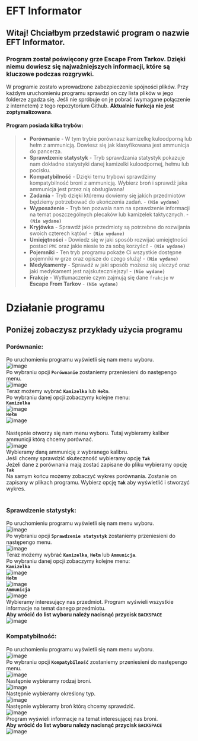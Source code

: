 # EFT Informator

## Witaj! Chciałbym przedstawić program o nazwie EFT Informator.

### Program został poświęcony grze Escape From Tarkov. Dzięki niemu dowiesz się najważniejszych informacji, które są kluczowe podczas rozgrywki.

W programie zostało wprowadzone zabezpieczenie spójności plików. Przy każdym uruchomieniu programu sprawdzi on czy lista plików w jego folderze zgadza się. Jeśli nie spróbuje on je pobrać (wymagane połączenie z internetem) z tego repozytorium Github. **Aktualnie funkcja nie jest zoptymalizowana**.

#### Program posiada kilka trybów:
> - **Porównanie** - W tym trybie porównasz kamizelkę kuloodporną lub hełm z ammunicją. Dowiesz się jak klasyfikowana jest ammunicja do pancerza. <br>
> - **Sprawdzenie statystyk** - Tryb sprawdzania statystyk pokazuje nam dokładne statystyki danej kamizelki kuloodpornej, hełmu lub pocisku. <br>
> - **Kompatybilność** - Dzięki temu trybowi sprawdzimy kompatybilność broni z ammunicją. Wybierz broń i sprawdź jaka ammunicja jest przez nią obsługiwana! <br>
> - **Zadania** - Tryb dzięki któremu dowiemy się jakich przedmiotów będziemy potrzebować do ukończenia zadań. - **`(Nie wydane)`** <br>
> - **Wyposażenie** - Tryb ten pozwala nam na sprawdzenie informacji na temat poszczególnych plecaków lub kamizelek taktycznych. - **`(Nie wydane)`** <br>
> - **Kryjówka** - Sprawdź jakie przedmioty są potrzebne do rozwijania swoich czterech kątów! - **`(Nie wydane)`** <br>
> - **Umiejętności** - Dowiedz się w jaki sposób rozwijać umiejętności postaci `PMC` oraz jakie niesie to za sobą korzyści! - **`(Nie wydane)`** <br>
> - **Pojemniki** - Ten tryb programu pokaże Ci wszystkie dostępne pojemniki w grze oraz opisze do czego służą! - **`(Nie wydane)`** <br>
> - **Medykamenty** - Sprawdź w jaki sposób możesz się uleczyć oraz jaki medykament jest najskuteczniejszy! - **`(Nie wydane)`** <br>
> - **Frakcje** - Wytłumaczenie czym zajmują się dane `frakcje` w **Escape From Tarkov** - **`(Nie wydane)`** <br>

# Działanie programu

## Poniżej zobaczysz przykłady użycia programu

### Porównanie:

Po uruchomieniu programu wyświetli się nam menu wyboru. <br>
![image](https://user-images.githubusercontent.com/85249187/212918956-63d2a332-b212-4a85-935c-b1288e3a0d53.png) <br>
Po wybraniu opcji **`Porównanie`** zostaniemy przeniesieni do następengo menu. <br>
![image](https://user-images.githubusercontent.com/85249187/212919040-4a59bc2e-9983-4224-ab4e-9c1d5d81a07a.png) <br>
Teraz możemy wybrać **`Kamizelka`** lub **`Hełm`**. <br>
Po wybraniu danej opcji zobaczymy kolejne menu: <br>
**`Kamizelka`** <br>
![image](https://user-images.githubusercontent.com/85249187/212920064-c39a1c4b-5843-41b0-a089-a8f459f2fde0.png) <br>
**`Hełm`** <br>
![image](https://user-images.githubusercontent.com/85249187/212920158-14c2f4b9-6175-4539-bfcc-fe73c01becdd.png) <br>
<br>
Następnie otworzy się nam menu wyboru. Tutaj wybieramy kaliber ammunicji którą chcemy porównać. <br>
![image](https://user-images.githubusercontent.com/85249187/212920227-0a24a5b4-d472-49b7-a291-59155d63e951.png) <br>
Wybieramy daną ammunicję z wybranego kalibru. <br>
Jeśli chcemy sprawdzić skuteczność wybieramy opcję **`Tak`** <br>
Jeżeli dane z porównania mają zostać zapisane do pliku wybieramy opcję **`Tak`** <br>
Na samym końcu możemy zobaczyć wykres porównania. Zostanie on zapisany w plikach programu. Wybierz opcję **`Tak`** aby wyświetlić i stworzyć wykres. <br>
<br>
### Sprawdzenie statystyk:

Po uruchomieniu programu wyświetli się nam menu wyboru. <br>
![image](https://user-images.githubusercontent.com/85249187/212920854-751fc5d9-a628-4f3a-8332-22b672d71754.png) <br>
Po wybraniu opcji **`Sprawdzenie statystyk`** zostaniemy przeniesieni do następengo menu. <br>
![image](https://user-images.githubusercontent.com/85249187/212921022-66f741b9-0aa9-44bd-9a3e-1e3ad698cb12.png) <br>
Teraz możemy wybrać **`Kamizelka`**, **`Hełm`** lub **`Ammunicja`**. <br>
Po wybraniu danej opcji zobaczymy kolejne menu: <br>
**`Kamizelka`** <br>
![image](https://user-images.githubusercontent.com/85249187/212920064-c39a1c4b-5843-41b0-a089-a8f459f2fde0.png) <br>
**`Hełm`** <br>
![image](https://user-images.githubusercontent.com/85249187/212920158-14c2f4b9-6175-4539-bfcc-fe73c01becdd.png) <br>
**`Ammunicja`** <br>
![image](https://user-images.githubusercontent.com/85249187/212921374-2146d87d-0b50-4a6a-a24f-35d0ad56ac75.png) <br>
Wybieramy interesujący nas przedmiot. Program wyświeli wszystkie informacje na temat danego przedmiotu. <br>
**Aby wrócić do list wyboru należy nacisnąć przycisk `BACKSPACE`** <br>
![image](https://user-images.githubusercontent.com/85249187/212921628-415b7aa1-3b5e-47e4-bceb-93940a6c6242.png) <br>

### Kompatybilność:
Po uruchomieniu programu wyświetli się nam menu wyboru. <br>
![image](https://user-images.githubusercontent.com/85249187/212922295-401b21e3-54c2-41d4-b6c3-89e1ca3463b9.png) <br>
Po wybraniu opcji **`Kompatybilność`** zostaniemy przeniesieni do następengo menu. <br>
![image](https://user-images.githubusercontent.com/85249187/212922399-db44643e-4745-478e-bf6e-7121fd067fc9.png) <br>
Następnie wybieramy rodzaj broni. <br>
![image](https://user-images.githubusercontent.com/85249187/212922479-f70664fb-0e52-46fe-84ca-d346be06202b.png) <br>
Następnie wybieramy określony typ. <br>
![image](https://user-images.githubusercontent.com/85249187/212922638-9a8b18ec-5bb9-425f-bf99-296655f4d90f.png) <br>
Następnie wybieramy broń którą chcemy sprawdzić. <br>
![image](https://user-images.githubusercontent.com/85249187/212922746-47adbcf0-ed63-457e-9f8e-2b096315bbdb.png) <br>
Program wyświeli informacje na temat interesującej nas broni. <br>
**Aby wrócić do list wyboru należy nacisnąć przycisk `BACKSPACE`** <br>
![image](https://user-images.githubusercontent.com/85249187/212923225-8e9be156-e75e-4f7e-a743-1bd262ab7e46.png) <br>
